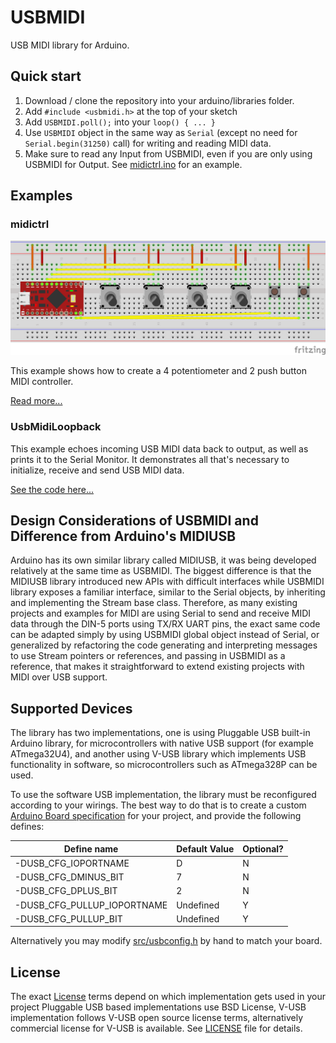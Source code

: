 # USBMIDI

USB MIDI library for Arduino.

## Quick start

1. Download / clone the repository into your arduino/libraries folder.
2. Add `#include <usbmidi.h>` at the top of your sketch
3. Add `USBMIDI.poll();` into your `loop() { ... }`
4. Use `USBMIDI` object in the same way as `Serial` (except no need for `Serial.begin(31250)` call) for writing and reading MIDI data.
5. Make sure to read any Input from USBMIDI, even if you are only using USBMIDI for Output. See [midictrl.ino](https://github.com/BlokasLabs/usbmidi/blob/master/examples/midictrl/midictrl.ino#L54) for an example.

## Examples

### midictrl

![midictrl Wiring Diagram](https://github.com/BlokasLabs/usbmidi/blob/master/examples/midictrl/midictrl.png)

This example shows how to create a 4 potentiometer and 2 push button MIDI controller.

[Read more...](https://github.com/BlokasLabs/usbmidi/tree/master/examples/midictrl)

### UsbMidiLoopback

This example echoes incoming USB MIDI data back to output, as well as prints it to the Serial Monitor. It demonstrates all that's necessary to initialize, receive and send USB MIDI data.

[See the code here...](https://github.com/BlokasLabs/usbmidi/blob/master/examples/UsbMidiLoopback/UsbMidiLoopback.ino)

## Design Considerations of USBMIDI and Difference from Arduino's MIDIUSB

Arduino has its own similar library called MIDIUSB, it was being developed relatively at the same time as USBMIDI.
The biggest difference is that the MIDIUSB library introduced new APIs with difficult interfaces while USBMIDI library exposes
a familiar interface, similar to the Serial objects, by inheriting and implementing the Stream base class. Therefore, as many
existing projects and examples for MIDI are using Serial to send and receive MIDI data through the DIN-5 ports using TX/RX UART pins,
the exact same code can be adapted simply by using USBMIDI global object instead of Serial, or generalized by refactoring the code generating
and interpreting messages to use Stream pointers or references, and passing in USBMIDI as a reference, that makes it straightforward to extend
existing projects with MIDI over USB support.

## Supported Devices

The library has two implementations, one is using Pluggable USB built-in Arduino library, for microcontrollers with native USB support (for example ATmega32U4),
and another using V-USB library which implements USB functionality in software, so microcontrollers such as ATmega328P can be used.

To use the software USB implementation, the library must be reconfigured according to your wirings. The best way to do that is to create a custom [Arduino Board specification](https://github.com/arduino/Arduino/wiki/Arduino-IDE-1.5-3rd-party-Hardware-specification) for your project, and provide the following defines:

| Define name                 | Default Value | Optional? |
| --------------------------- | ------------- | --------- |
| -DUSB_CFG_IOPORTNAME        | D             | N         |
| -DUSB_CFG_DMINUS_BIT        | 7             | N         |
| -DUSB_CFG_DPLUS_BIT         | 2             | N         |
| -DUSB_CFG_PULLUP_IOPORTNAME | Undefined     | Y         |
| -DUSB_CFG_PULLUP_BIT        | Undefined     | Y         |

Alternatively you may modify [src/usbconfig.h](src/usbconfig.h) by hand to match your board.

## License

The exact [License](LICENSE) terms depend on which implementation gets used in your project Pluggable USB based implementations use BSD License, V-USB implementation follows V-USB open source license terms,
alternatively commercial license for V-USB is available. See [LICENSE](LICENSE) file for details.
